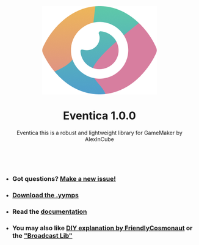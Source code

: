 <p align="center"><img src="https://raw.githubusercontent.com/alexincube/Eventica/master/LOGO.png" style="display:block; margin:auto; width:300px"></p>

<h1 align="center">Eventica 1.0.0</h1>

<p align="center">Eventica this is a robust and lightweight library for GameMaker by AlexInCube</p>

&nbsp;

&nbsp;

- ### Got questions? [Make a new issue!](https://github.com/AlexInCube/Eventica/issues/new)
- ### [Download the .yymps](https://github.com/AlexInCube/Eventica/releases)
- ### Read the [documentation](https://alexincube.github.io/Eventica/#/latest/)
- ### You may also like [DIY explanation by FriendlyCosmonaut](https://www.youtube.com/watch?v=jG_fTPMQPQI) or the ["Broadcast Lib"](https://github.com/JulianDicken/Broadcast)

&nbsp;
